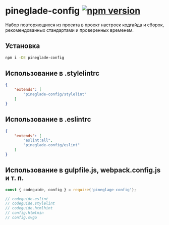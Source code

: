 # pineglade-config [![npm version](https://img.shields.io/npm/v/pineglade-config.svg)](https://www.npmjs.com/package/pineglade-config)

Набор повторяющихся из проекта в проект настроек кодгайда и сборок, рекомендованных стандартами и проверенных временем.

## Установка

```bash
npm i -DE pineglade-config
```

## Использование в .stylelintrc

```json
{
	"extends": [
		"pineglade-config/stylelint"
	]
}
```

## Использование в .eslintrc

```json
{
	"extends": [
		"eslint:all",
		"pineglade-config/eslint"
	]
}
```

## Использование в gulpfile.js, webpack.config.js и т. п.

```js
const { codeguide, config } = require('pineglage-config');

// codeguide.eslint
// codeguide.stylelint
// codeguide.htmlhint
// config.htmlmin
// config.svgo
```
